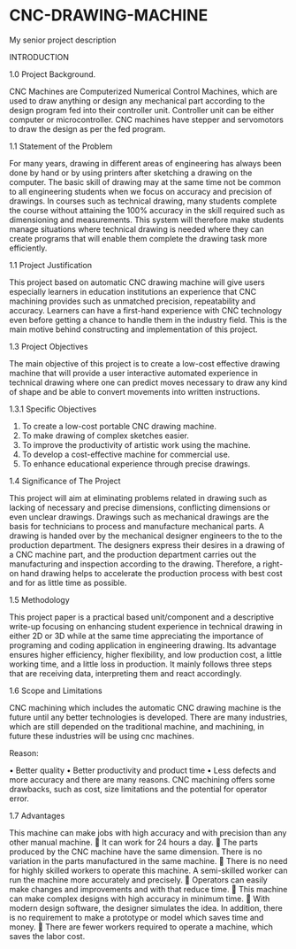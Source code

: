 # CNC-DRAWING-MACHINE
My senior project description

INTRODUCTION

1.0	 Project Background. 

CNC Machines are Computerized Numerical Control Machines, which are used to draw anything or design any mechanical part according to the design program fed into their controller unit. Controller unit can be either computer or microcontroller. CNC machines have stepper and servomotors to draw the design as per the fed program.

1.1 Statement of the Problem

For many years, drawing in different areas of engineering has always been done by hand or by using printers after sketching a drawing on the computer. The basic skill of drawing may at the same time not be common to all engineering students when we focus on accuracy and precision of drawings. In courses such as technical drawing, many students complete the course without attaining the 100% accuracy in the skill required such as dimensioning and measurements. This system will therefore make students manage situations where technical drawing is needed where they can create programs that will enable them complete the drawing task more efficiently.

1.1	 Project Justification

This project based on automatic CNC drawing machine will give users especially learners in education institutions an experience that CNC machining provides such as unmatched precision, repeatability and accuracy. Learners can have a first-hand experience with CNC technology even before getting a chance to handle them in the industry field. This is the main motive behind constructing and implementation of this project.

1.3 Project Objectives

The main objective of this project is to create a low-cost effective drawing machine that will provide a user interactive automated experience in technical drawing where one can predict moves necessary to draw any kind of shape and be able to convert movements into written instructions. 

1.3.1 Specific Objectives

1.	To create a low-cost portable CNC drawing machine.
2.	To make drawing of complex sketches easier.
3.	To improve the productivity of artistic work using the machine.
4.	To develop a cost-effective machine for commercial use.
5.	To enhance educational experience through precise drawings.
   
1.4 Significance of The Project

This project will aim at eliminating problems related in drawing such as lacking of necessary and precise dimensions, conflicting dimensions or even unclear drawings. Drawings such as mechanical drawings are the basis for technicians to process and manufacture mechanical parts. A drawing is handed over by the mechanical designer engineers to the to the production department. The designers express their desires in a drawing of a CNC machine part, and the production department carries out the manufacturing and inspection according to the drawing. Therefore, a right-on hand drawing helps to accelerate the production process with best cost and for as little time as possible. 

1.5 Methodology 

This project paper is a practical based unit/component and a descriptive write-up focusing on enhancing student experience in technical drawing in either 2D or 3D while at the same time appreciating the importance of programing and coding application in engineering drawing. Its advantage ensures higher efficiency, higher flexibility, and low production cost, a little working time, and a little loss in production. It mainly follows three steps that are receiving data, interpreting them and react accordingly.

1.6 Scope and Limitations

CNC machining which includes the automatic CNC drawing machine is the future until any better technologies is developed. There are many industries, which are still depended on the traditional machine, and machining, in future these industries will be using cnc machines.

Reason:

•	Better quality
•	Better productivity and product time
•	Less defects and more accuracy and there are many reasons.
CNC machining offers some drawbacks, such as cost, size limitations and the potential for operator error.

1.7 Advantages

This machine can make jobs with high accuracy and with precision than any other manual machine.
	It can work for 24 hours a day.
	The parts produced by the CNC machine have the same dimension. There is no variation in the parts manufactured in the same machine.
	There is no need for highly skilled workers to operate this machine. A semi-skilled worker can run the machine more accurately and precisely.
	Operators can easily make changes and improvements and with that reduce time.
	This machine can make complex designs with high accuracy in minimum time.
	With modern design software, the designer simulates the idea. In addition, there is no requirement to make a prototype or model which saves time and money.
	There are fewer workers required to operate a machine, which saves the labor cost.







